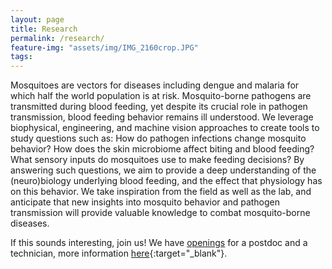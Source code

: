 ```yaml
---
layout: page
title: Research
permalink: /research/
feature-img: "assets/img/IMG_2160crop.JPG"
tags:
---
```


Mosquitoes are vectors for diseases including dengue and malaria for which half the world population is at risk. Mosquito-borne pathogens are transmitted during blood feeding, yet despite its crucial role in pathogen transmission, blood feeding behavior remains ill understood. We leverage biophysical, engineering, and machine vision approaches to create tools to study questions such as: How do pathogen infections change mosquito behavior? How does the skin microbiome affect biting and blood feeding? What sensory inputs do mosquitoes use to make feeding decisions? By answering such questions, we aim to provide a deep understanding of the (neuro)biology underlying blood feeding, and the effect that physiology has on this behavior. We take inspiration from the field as well as the lab, and anticipate that new insights into mosquito behavior and pathogen transmission will provide valuable knowledge to combat mosquito-borne diseases.

If this sounds interesting, join us! We have [openings](https://projects.cri-paris.org/projects/pZDJguA1/des) for a postdoc and a technician, more information [here](../assets/HolCRI_postdocAd.pdf){:target="_blank"}.

<!-- Type on Strap is based on Type Theme, a free and open-source theme for [Jekyll](http://jekyllrb.com/), licensed under the MIT License.

Head over to the [theme's documentation](https://github.io/sylhare/Type-on-Strap) for much more information about Type on Strap or to install this theme on your own Jekyll site.

This file is an example of a page in Jekyll, that automatically shows up in the header navigation, you can delete or modify this file freely. -->
 
